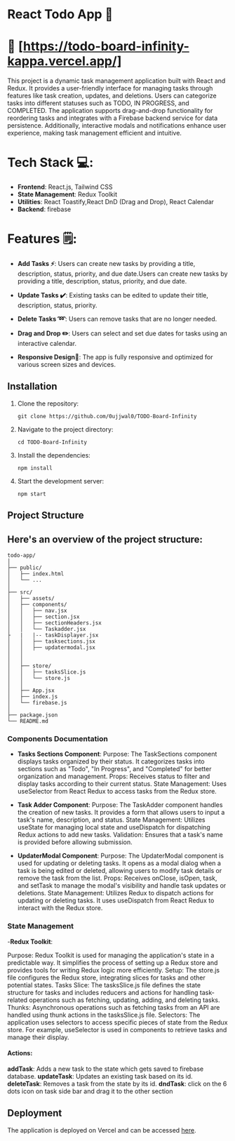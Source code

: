 # React Todo App 📝

# 🔗 [https://todo-board-infinity-kappa.vercel.app/]

This project is a dynamic task management application built with React and Redux. It provides a user-friendly interface for managing tasks through features like task creation, updates, and deletions. Users can categorize tasks into different statuses such as TODO, IN PROGRESS, and COMPLETED. The application supports drag-and-drop functionality for reordering tasks and integrates with a Firebase backend service for data persistence. Additionally, interactive modals and notifications enhance user experience, making task management efficient and intuitive.

# Tech Stack 💻:

- **Frontend**: React.js, Tailwind CSS
- **State Management**: Redux Toolkit
- **Utilities**: React Toastify,React DnD (Drag and Drop), React Calendar
- **Backend**: firebase
# Features 🗒:

- **Add Tasks ⚡**: Users can create new tasks by providing a title, description, status, priority, and due date.Users can create new tasks by providing a title, description, status, priority, and due date.
- **Update Tasks ✔️**: Existing tasks can be edited to update their title, description, status, priority.
- **Delete Tasks ➿**:  Users can remove tasks that are no longer needed.

- **Drag and Drop ✏️**: Users can select and set due dates for tasks using an interactive calendar.
- **Responsive Design📱**: The app is fully responsive and optimized for various screen sizes and devices.

## Installation

1. Clone the repository:
   ```
   git clone https://github.com/0ujjwal0/TODO-Board-Infinity
   ```
2. Navigate to the project directory:
   ```
   cd TODO-Board-Infinity
   ```
3. Install the dependencies:
   ```
   npm install
   ```
4. Start the development server:
   ```
   npm start
   ```

## Project Structure

## Here's an overview of the project structure:

```
todo-app/
│
├── public/
│   ├── index.html
│   └── ...
│
├── src/
│   ├── assets/
│   ├── components/
│   │   ├── nav.jsx
│   │   ├── section.jsx
│   │   ├── sectionHeaders.jsx
│   │   └── Taskadder.jsx
├   |   |-- taskDisplayer.jsx
│   │   ├── tasksections.jsx
│   │   ├── updatermodal.jsx
│   │    
│   │
│   ├── store/
│   │   ├── tasksSlice.js
│   │   └── store.js
│   │
│   ├── App.jsx
│   ├── index.js
│   └── firebase.js
│
├── package.json
└── README.md
```

### **Components Documentation**

- **Tasks Sections Component**:
  Purpose: The TaskSections component displays tasks organized by their status. It categorizes tasks into sections such as "Todo", "In Progress", and "Completed" for better organization and management.
  Props: Receives status to filter and display tasks according to their current status.
  State Management: Uses useSelector from React Redux to access tasks from the Redux store.

- **Task Adder Component**:
  Purpose: The TaskAdder component handles the creation of new tasks. It provides a form that allows users to input a task's name, description, and status.
  State Management: Utilizes useState for managing local state and useDispatch for dispatching Redux actions to add new tasks.
  Validation: Ensures that a task's name is provided before allowing submission.
- **UpdaterModal Component**:
  Purpose: The UpdaterModal component is used for updating or deleting tasks. It opens as a modal dialog when a task is being edited or deleted, allowing users to modify task details or remove the task 
  from the list.
  Props: Receives onClose, isOpen, task, and setTask to manage the modal's visibility and handle task updates or deletions.
  State Management: Utilizes Redux to dispatch actions for updating or deleting tasks. It uses useDispatch from React Redux to interact with the Redux store.

### **State Management**

-**Redux Toolkit**:

Purpose: Redux Toolkit is used for managing the application's state in a predictable way. It simplifies the process of setting up a Redux store and provides tools for writing Redux logic more efficiently.
Setup: The store.js file configures the Redux store, integrating slices for tasks and other potential states.
Tasks Slice: The tasksSlice.js file defines the state structure for tasks and includes reducers and actions for handling task-related operations such as fetching, updating, adding, and deleting tasks.
Thunks: Asynchronous operations such as fetching tasks from an API are handled using thunk actions in the tasksSlice.js file.
Selectors: The application uses selectors to access specific pieces of state from the Redux store. For example, useSelector is used in components to retrieve tasks and manage their display.


#### Actions:

**addTask**: Adds a new task to the state which gets saved to firebase database.
**updateTask**: Updates an existing task based on its id.
**deleteTask**: Removes a task from the state by its id.
**dndTask**: click on the 6 dots icon on task side bar and drag it to the other section
## Deployment

The application is deployed on Vercel and can be accessed [here](https://todo-board-infinity-kappa.vercel.app/).

